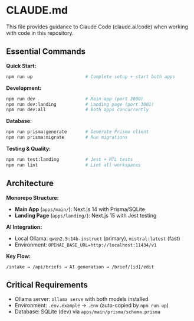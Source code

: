 # CLAUDE.md

This file provides guidance to Claude Code (claude.ai/code) when working with code in this repository.

## Essential Commands

**Quick Start:**
```bash
npm run up                    # Complete setup + start both apps
```

**Development:**
```bash
npm run dev                   # Main app (port 3000)
npm run dev:landing           # Landing page (port 3001)
npm run dev:all               # Both apps concurrently
```

**Database:**
```bash
npm run prisma:generate       # Generate Prisma client
npm run prisma:migrate        # Run migrations
```

**Testing & Quality:**
```bash
npm run test:landing          # Jest + RTL tests
npm run lint                  # Lint all workspaces
```

## Architecture

**Monorepo Structure:**
- **Main App** (`apps/main/`): Next.js 14 with Prisma/SQLite
- **Landing Page** (`apps/landing/`): Next.js 15 with Jest testing

**AI Integration:**
- Local Ollama: `qwen2.5:14b-instruct` (primary), `mistral:latest` (fast)
- Environment: `OPENAI_BASE_URL=http://localhost:11434/v1`

**Key Flow:**
```
/intake → /api/briefs → AI generation → /brief/[id]/edit
```

## Critical Requirements

- Ollama server: `ollama serve` with both models installed
- Environment: `.env.example` → `.env` (auto-copied by `npm run up`)
- Database: SQLite (dev) via `apps/main/prisma/schema.prisma`